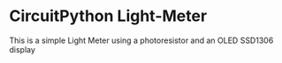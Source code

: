 # CircuitPython Light-Meter
 This is a simple Light Meter using a photoresistor and an OLED SSD1306 display
